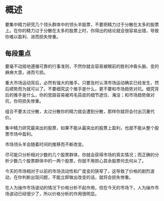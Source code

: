 # 概述
要集中精力研究几个领头群体中的领头羊股票，不要把精力过于分散在太多的股票上。在你的精力过于分散在太多的股票上时，你得出的结论就会很容易出错，导致你难以盈利、进而损失惨重。


## 每段重点
要毫不动摇地遵循可靠的行事准则，不然你就会容易被眼前的胜利冲昏头脑、变的麻痹大意，进而亏损。

重大市场运动背后，必然有强大的推手。只要及时认清市场运动确实已经发生，然后顺势而为就可以了。不要细究这个推手是什么，更不要和市场趋势对坑。细究背后的推手是什么，你的思路容易被鸡毛蒜皮的细节遮住、淹没；和市场趋势做对坑，你将损失惨重。

组合不要太过分散，太过分散你的精力就会遭到分散，那样你就将会付出沉重代价。

集中精力研究最突出的股票，如果不能从最突出的股票上盈利，也就不能从整个股票市场中盈利。

市场领头羊会随着时间的推移而不断改变。

尽可能只分析相对少数的几个股票群体，你就会获得市场的真实情况；而正确的分析少数几个股票群体中的一两个股票，你就不用担心其余股票何去何从了。

今天的市场相对于以前的市场流动性和广度变的狭窄了，这导致了价格的剧烈波动，在你判断出现问题，不能立即做出改变的话，就将会损失惨重。

在人为操作市场波动的情况下价格分析不起作用，但在今天的市场下，人为操作市场波动已经很少了，所以价格分析的作用很明显。




